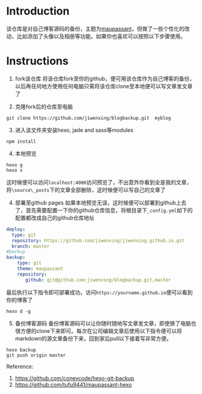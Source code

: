 # Introduction
该仓库是对自己博客源码的备份，主题为[maupassant](https://github.com/tufu9441/maupassant-hexo)，但做了一些个性化的改动，比如添加了头像以及相册等功能。如果你也喜欢可以按照以下步骤使用。

# Instructions
1. fork该仓库 
将该仓库fork至你的github，便可用该仓库作为自己博客的备份，以后再任何地方使用任何电脑只需将该仓库clone至本地便可以写文章发文章了
   
2. 克隆fork后的仓库至电脑    
```git
git clone https://github.com/jiwenxing/blogbackup.git  myblog   
```

3. 进入该文件夹安装hexo, jade and sass等modules    
```git
npm install
```

4. 本地预览
```git
hexo g
hexo s
```
这时候便可以访问`localhost:4000`访问预览了，不出意外你看到全是我的文章，将`\source\_posts`下的文章全部删除，这时候便可以写自己的文章了

4. 部署至github pages
如果本地预览无误，这时候便可以部署到github上去了，首先需要配置一下你的github仓库信息，将根目录下`_config.yml`如下的配置都改成自己的github仓库地址
```yml
deploy:
  type: git
  repository: https://github.com/jiwenxing/jiwenxing.github.io.git
  branch: master
#backup
backup:
    type: git
    theme: maupassant
    repository:
       github: git@github.com:jiwenxing/blogbackup.git,master
```
最后执行以下指令即可部署成功，访问`https://yourname.github.io`便可以看到你的博客了
```
hexo d -g
```

5. 备份博客源码
备份博客源码可以让你随时随地写文章发文章，即使换了电脑也很方便的clone下来即可。每次在公司编辑文章后使用以下指令便可以将markdown的源文章备份下来，回到家后pull以下接着写非常方便。

```git
hexo backup     
git push origin master
```

Reference: 
1. https://github.com/coneycode/hexo-git-backup
2. https://github.com/tufu9441/maupassant-hexo

